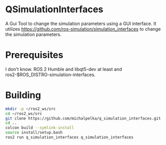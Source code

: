 # QSimulationInterfaces

A Gui Tool to change the simulation parameters using a GUI interface.
It utilizes https://github.com/ros-simulation/simulation_interfaces to change the simulation parameters.

# Prerequisites

I don't know. ROS 2 Humble and libqt5-dev at least and ros2-$ROS_DISTRO-simulation-interfaces.

# Building

```bash
mkdir -p ~/ros2_ws/src
cd ~/ros2_ws/src
git clone https://github.com/michalpelka/q_simulation_interfaces.git
cd ..
colcon build --symlink-install
source install/setup.bash
ros2 run q_simulation_interfaces q_simulation_interfaces
```
